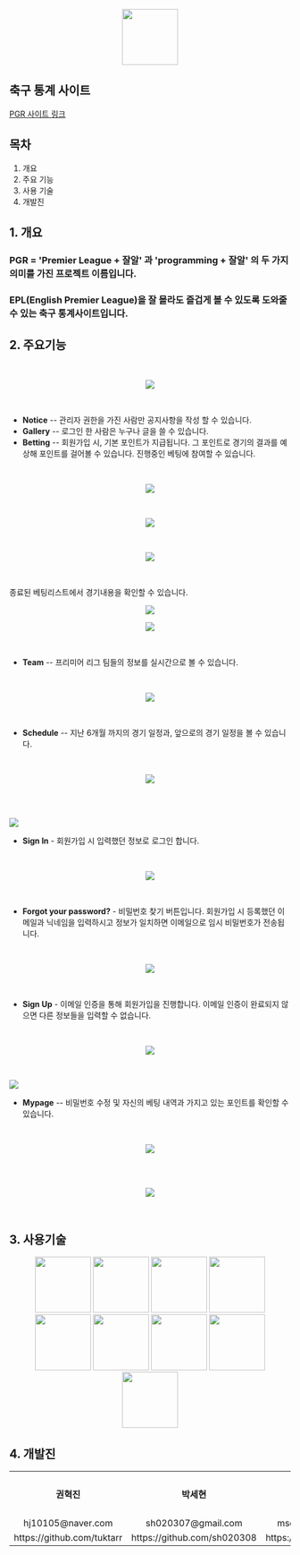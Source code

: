 <p align="center">
    <img src="/image/mainLogo.png" width="100px">
</p>

## 축구 통계 사이트

<a href="http://118.67.135.225:8080" target="_blank">PGR 사이트 링크</a>

## 목차

1. 개요
2. 주요 기능
3. 사용 기술 
4. 개발진

## 1. 개요
### PGR = 'Premier League + 잘알' 과 'programming + 잘알' 의 두 가지 의미를 가진 프로젝트 이름입니다.
### EPL(English Premier League)을 잘 몰라도 즐겁게 볼 수 있도록 도와줄 수 있는 축구 통계사이트입니다.

## 2. 주요기능
<br>
<p align="center">
    <img src="/image/menu.png">
</p>
<br>

* **Notice** -- 관리자 권한을 가진 사람만 공지사항을 작성 할 수 있습니다.
* **Gallery** -- 로그인 한 사람은 누구나 글을 쓸 수 있습니다.
* **Betting** -- 회원가입 시, 기본 포인트가 지급됩니다. 그 포인트로 경기의 결과를 예상해 포인트를 걸어볼 수 있습니다.
진행중인 베팅에 참여할 수 있습니다.
<br>
<p align="center">
    <img src="/image/gamelist.png">
</p>

<br>
<p align="center">
    <img src="/image/베팅룸1.png">
</p>

<br>
<p align="center">
    <img src="/image/베팅룸2.png">
</p>
<br>

종료된 베팅리스트에서 경기내용을 확인할 수 있습니다.
<br>
<p align="center">
    <img src="/image/endgamelist.png">
</p>
<p align="center">
    <img src="/image/endgame.png">
</p>
<br>



* **Team** -- 프리미어 리그 팀들의 정보를 실시간으로 볼 수 있습니다.
<br>
<p align="center">
    <img src="/image/team.png">
</p>
<br>

* **Schedule** -- 지난 6개월 까지의 경기 일정과, 앞으로의 경기 일정을 볼 수 있습니다.
<br>
<p align="center">
    <img src="/image/schedule.png">
</p>
<br>
<br>
<p>
    <img src="/image/LoginMenu.png">
<p>

* **Sign In** - 회원가입 시 입력했던 정보로 로그인 합니다.
<br>
<p align="center">
    <img src="/image/SignIn.png">
</p>
<br>

* **Forgot your password?** - 비밀번호 찾기 버튼입니다. 회원가입 시 등록했던 이메일과 닉네임을 입력하시고 정보가 일치하면 이메일으로 임시 비밀번호가 전송됩니다.
<br>
<p align="center">
    <img src="/image/FindPw.png">
</p>
<br>



* **Sign Up** - 이메일 인증을 통해 회원가입을 진행합니다. 이메일 인증이 완료되지 않으면 다른 정보들을 입력할 수 없습니다.
<br>
<p align="center">
   <img src="/image/SignUp.png">
<p>
<br>
    
<p>
    <img src="/image/MypageBtn.png">
</p>

* **Mypage** -- 비밀번호 수정 및 자신의 베팅 내역과 가지고 있는 포인트를 확인할 수 있습니다.
<br>
<p align="center">
    <img src="/image/마이페이지11.png">
</p>
<br>

<br>
<p align="center">
    <img src="/image/마이페이지22.png">
</p>
<br>

## 3. 사용기술
<p align="center">
<img src="https://user-images.githubusercontent.com/68638065/112794367-bd009b00-90a1-11eb-9ac5-45936c12c2bf.png" height="100px">
<img src="https://user-images.githubusercontent.com/68638065/112794686-4021f100-90a2-11eb-899b-08eabb3a68c0.png" height="100px">
<img src="https://user-images.githubusercontent.com/68638065/112795727-e4586780-90a3-11eb-9381-ddb85bb90be2.png" height="100px">
<img src="https://user-images.githubusercontent.com/68638065/112795766-f2a68380-90a3-11eb-8aa8-3098b2118b18.png" height="100px">
<img src="https://user-images.githubusercontent.com/68638065/112795850-1669c980-90a4-11eb-8ec3-3d3fc9eba1d1.png" height="100px">
<img src="https://user-images.githubusercontent.com/68638065/112795937-36998880-90a4-11eb-9e67-5bb46cb423b2.png" height="100px">
<img src="https://user-images.githubusercontent.com/68638065/112986749-db978c80-919c-11eb-8867-3b23b32e1f2f.png" height="100px">
<img src="https://user-images.githubusercontent.com/68638065/112986778-e6eab800-919c-11eb-9185-e81fc2b9e81c.png" height="100px">
<img src="https://user-images.githubusercontent.com/68638065/112986835-fb2eb500-919c-11eb-8917-539301797403.png" height="100px">
</p>

## 4. 개발진
<div align="center">
<table align="center">
  <tr>
    <th align="center"><strong>권혁진</strong></th>
    <th align="center"><strong>박세현</strong></th>
    <th align="center"><strong>문수찬</strong></th>
    <th align="center"><strong>이영훈</strong></th>
    <th align="center"><strong>정순일</strong></th>
  </tr>
  <tr>
    <td align="center">hj10105@naver.com</td>
    <td align="center">sh020307@gmail.com</td>
    <td align="center">msc0101312@gmail.com</td>
    <td align="center">ilsame9970@gmail.com</td>
    <td align="center"></td>
  </tr>
  <tr>
    <td align="center">https://github.com/tuktarr</td>
    <td align="center">https://github.com/sh020308</td>
    <td align="center">https://github.com/msc010312</td>
    <td align="center">https://github.com/ilsame9970</td>
    <td align="center"></td>
  </tr>
</table>
</div>
